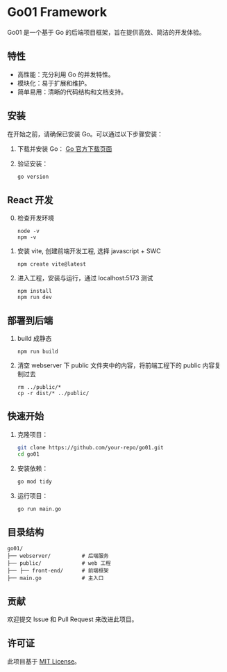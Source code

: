 # Go01 Framework

Go01 是一个基于 Go 的后端项目框架，旨在提供高效、简洁的开发体验。

## 特性
- 高性能：充分利用 Go 的并发特性。
- 模块化：易于扩展和维护。
- 简单易用：清晰的代码结构和文档支持。

## 安装

在开始之前，请确保已安装 Go。可以通过以下步骤安装：

1. 下载并安装 Go：
    [Go 官方下载页面](https://golang.org/dl/)

2. 验证安装：
    ```bash
    go version
    ```

## React 开发
0. 检查开发环境
    ```
    node -v
    npm -v
    ```
1. 安装 vite, 创建前端开发工程, 选择 javascript + SWC
    ```
    npm create vite@latest
    ```
2. 进入工程，安装与运行，通过 localhost:5173 测试
    ```
    npm install
    npm run dev
    ```

## 部署到后端
1. build 成静态
    ```
    npm run build
    ```
2. 清空 webserver 下 public 文件夹中的内容，将前端工程下的 public 内容复制过去
    ```
    rm ../public/*
    cp -r dist/* ../public/
    ```

## 快速开始

1. 克隆项目：
    ```bash
    git clone https://github.com/your-repo/go01.git
    cd go01
    ```

2. 安装依赖：
    ```bash
    go mod tidy
    ```

3. 运行项目：
    ```bash
    go run main.go
    ```

## 目录结构

```
go01/
├── webserver/          # 后端服务
├── public/             # web 工程
├── ├── front-end/      # 前端框架
├── main.go             # 主入口
```

## 贡献

欢迎提交 Issue 和 Pull Request 来改进此项目。

## 许可证

此项目基于 [MIT License](LICENSE)。